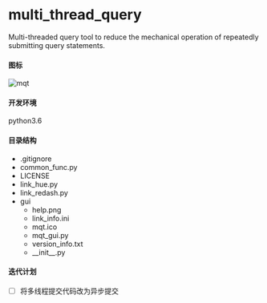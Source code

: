 # multi_thread_query
Multi-threaded query tool to reduce the mechanical operation of repeatedly submitting query statements.

#### 图标
![mqt](https://github.com/WAYDN/multi_thread_query/blob/master/gui/mqt.ico)

#### 开发环境
python3.6

#### 目录结构
- .gitignore
- common_func.py
- LICENSE         
- link_hue.py
- link_redash.py
- gui 
    - help.png
    - link_info.ini
    - mqt.ico
    - mqt_gui.py
    - version_info.txt
    - \_\_init\_\_.py


#### 迭代计划
- [ ] 将多线程提交代码改为异步提交
